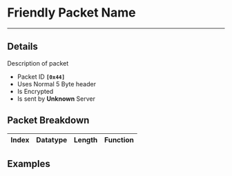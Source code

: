 # Friendly Packet Name #

---


## Details ##

Description of packet
  * Packet ID **`[0x44]`**
  * Uses Normal 5 Byte header
  * Is Encrypted
  * Is sent by **Unknown** Server

## Packet Breakdown ##
| Index | Datatype | Length | Function |
|:------|:---------|:-------|:---------|

## Examples ##
